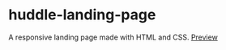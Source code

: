 # huddle-landing-page
A responsive landing page made with HTML and CSS. [Preview](https://sanaudoekong.github.io/huddle-landing-page/)
